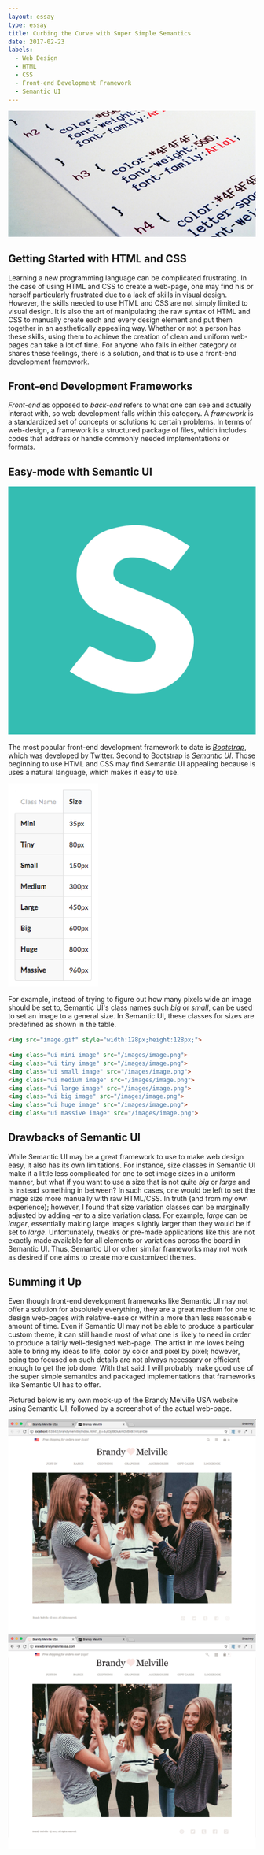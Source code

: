 ```yaml
---
layout: essay
type: essay
title: Curbing the Curve with Super Simple Semantics
date: 2017-02-23
labels:
  - Web Design
  - HTML
  - CSS
  - Front-end Development Framework
  - Semantic UI
---
```




<img class="ui bigger centered image" src="../images/css_pic.jpg">

## Getting Started with HTML and CSS

Learning a new programming language can be complicated frustrating. In the case of using HTML and CSS to create a web-page, one may find his or herself particularly frustrated due to a lack of skills in visual design.  However, the skills needed to use HTML and CSS are not simply limited to visual design.  It is also the art of manipulating the raw syntax of HTML and CSS to manually create each and every design element and put them together in an aesthetically appealing way.  Whether or not a person has these skills, using them to achieve the creation of clean and uniform web-pages can take a lot of time.  For anyone who falls in either category or shares these feelings, there is a solution, and that is to use a front-end development framework.

## Front-end Development Frameworks

*Front-end* as opposed to *back-end* refers to what one can see and actually interact with, so web development falls within this category.  A *framework* is a standardized set of concepts or solutions to certain problems.  In terms of web-design, a framework is a structured package of files, which includes codes that address or handle commonly needed implementations or formats. 

## Easy-mode with Semantic UI

<img class="ui tiny left floated image" src="../images/semanticui_logo.svg">

The most popular front-end development framework to date is [*Bootstrap*](http://getbootstrap.com/), which was developed by Twitter.  Second to Bootstrap is [*Semantic UI*](http://semantic-ui.com/).  Those beginning to use HTML and CSS may find Semantic UI appealing because is uses a natural language, which makes it easy to use.  

<img class="ui small right floated image" src="../images/sui_imagesize.png">

For example, instead of trying to figure out how many pixels wide an image should be set to, Semantic UI's class names such *big* or *small*, can be used to set an image to a general size.  In Semantic UI, these classes for sizes are predefined as shown in the table.

```html
<img src="image.gif" style="width:128px;height:128px;">
```

```html
<img class="ui mini image" src="/images/image.png">
<img class="ui tiny image" src="/images/image.png">
<img class="ui small image" src="/images/image.png">
<img class="ui medium image" src="/images/image.png">
<img class="ui large image" src="/images/image.png">
<img class="ui big image" src="/images/image.png">
<img class="ui huge image" src="/images/image.png">
<img class="ui massive image" src="/images/image.png">
```

## Drawbacks of Semantic UI

While Semantic UI may be a great framework to use to make web design easy, it also has its own limitations. For instance, size classes in Semantic UI make it a little less complicated for one to set image sizes in a uniform manner, but what if you want to use a size that is not quite *big* or *large* and is instead something in between?  In such cases, one would be left to set the image size more manually with raw HTML/CSS.  In truth (and from my own experience); however, I found that size variation classes can be marginally adjusted by adding *-er* to a size variation class.  For example, *large* can be *larger*, essentially making large images slightly larger than they would be if set to *large*.  Unfortunately, tweaks or pre-made applications like this are not exactly made available for all elements or variations across the board in Semantic UI.  Thus, Semantic UI or other similar frameworks may not work as desired if one aims to create more customized themes.  

## Summing it Up

Even though front-end development frameworks like Semantic UI may not offer a solution for absolutely everything, they are a great medium for one to design web-pages with relative-ease or within a more than less reasonable amount of time.  Even if Semantic UI may not be able to produce a particular custom theme, it can still handle most of what one is likely to need in order to produce a fairly well-designed web-page.  The artist in me loves being able to bring my ideas to life, color by color and pixel by pixel; however, being too focused on such details are not always necessary or efficient enough to get the job done.  With that said, I will probably make good use of the super simple semantics and packaged implementations that frameworks like Semantic UI has to offer.

Pictured below is my own mock-up of the Brandy Melville USA website using Semantic UI, followed by a screenshot of the actual web-page.

<img class="ui image" src="../images/brandy_fake.png">

<img class="ui image" src="../images/brandy_real.png">
